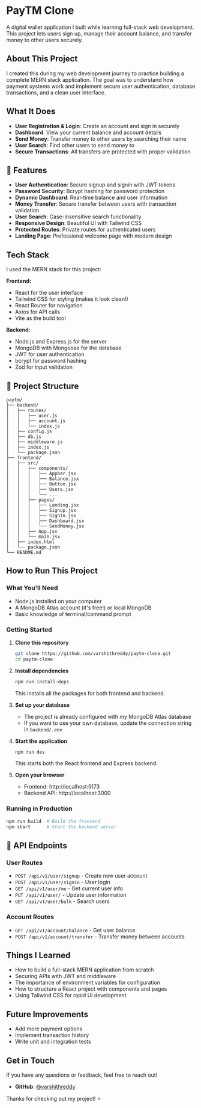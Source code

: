 # PayTM Clone

A digital wallet application I built while learning full-stack web development. This project lets users sign up, manage their account balance, and transfer money to other users securely.

## About This Project

I created this during my web development journey to practice building a complete MERN stack application. The goal was to understand how payment systems work and implement secure user authentication, database transactions, and a clean user interface.

## What It Does

- **User Registration & Login**: Create an account and sign in securely
- **Dashboard**: View your current balance and account details
- **Send Money**: Transfer money to other users by searching their name
- **User Search**: Find other users to send money to
- **Secure Transactions**: All transfers are protected with proper validation

## 🚀 Features

- **User Authentication**: Secure signup and signin with JWT tokens
- **Password Security**: Bcrypt hashing for password protection
- **Dynamic Dashboard**: Real-time balance and user information
- **Money Transfer**: Secure transfer between users with transaction validation
- **User Search**: Case-insensitive search functionality
- **Responsive Design**: Beautiful UI with Tailwind CSS
- **Protected Routes**: Private routes for authenticated users
- **Landing Page**: Professional welcome page with modern design

## Tech Stack

I used the MERN stack for this project:

**Frontend:**
- React for the user interface
- Tailwind CSS for styling (makes it look clean!)
- React Router for navigation
- Axios for API calls
- Vite as the build tool

**Backend:**
- Node.js and Express.js for the server
- MongoDB with Mongoose for the database
- JWT for user authentication
- bcrypt for password hashing
- Zod for input validation

## 📁 Project Structure

```
paytm/
├── backend/
│   ├── routes/
│   │   ├── user.js
│   │   ├── account.js
│   │   └── index.js
│   ├── config.js
│   ├── db.js
│   ├── middleware.js
│   ├── index.js
│   └── package.json
├── frontend/
│   ├── src/
│   │   ├── components/
│   │   │   ├── Appbar.jsx
│   │   │   ├── Balance.jsx
│   │   │   ├── Button.jsx
│   │   │   ├── Users.jsx
│   │   │   └── ...
│   │   ├── pages/
│   │   │   ├── Landing.jsx
│   │   │   ├── Signup.jsx
│   │   │   ├── Signin.jsx
│   │   │   ├── Dashboard.jsx
│   │   │   └── SendMoney.jsx
│   │   ├── App.jsx
│   │   └── main.jsx
│   ├── index.html
│   └── package.json
└── README.md
```

## How to Run This Project

### What You'll Need
- Node.js installed on your computer
- A MongoDB Atlas account (it's free!) or local MongoDB
- Basic knowledge of terminal/command prompt

### Getting Started

1. **Clone this repository**
   ```bash
   git clone https://github.com/varshithreddy/paytm-clone.git
   cd paytm-clone
   ```

2. **Install dependencies**
   ```bash
   npm run install-deps
   ```
   This installs all the packages for both frontend and backend.

3. **Set up your database**
   - The project is already configured with my MongoDB Atlas database
   - If you want to use your own database, update the connection string in `backend/.env`

4. **Start the application**
   ```bash
   npm run dev
   ```
   This starts both the React frontend and Express backend.

5. **Open your browser**
   - Frontend: http://localhost:5173
   - Backend API: http://localhost:3000

### Running in Production

```bash
npm run build  # Build the frontend
npm start      # Start the backend server
```

## 🔐 API Endpoints

### User Routes
- `POST /api/v1/user/signup` - Create new user account
- `POST /api/v1/user/signin` - User login
- `GET /api/v1/user/me` - Get current user info
- `PUT /api/v1/user/` - Update user information
- `GET /api/v1/user/bulk` - Search users

### Account Routes
- `GET /api/v1/account/balance` - Get user balance
- `POST /api/v1/account/transfer` - Transfer money between accounts

## Things I Learned

- How to build a full-stack MERN application from scratch
- Securing APIs with JWT and middleware
- The importance of environment variables for configuration
- How to structure a React project with components and pages
- Using Tailwind CSS for rapid UI development

## Future Improvements

- Add more payment options
- Implement transaction history
- Write unit and integration tests

## Get in Touch

If you have any questions or feedback, feel free to reach out!

- **GitHub**: [@varshithreddy](https://github.com/varshithreddy)

Thanks for checking out my project! ⭐
